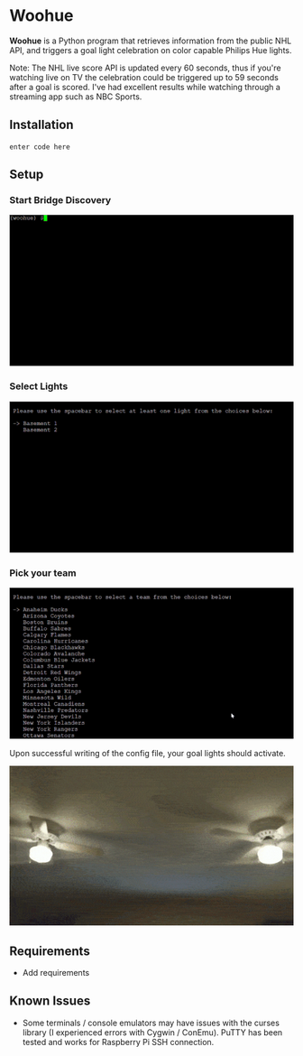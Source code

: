 # Woohue

**Woohue** is a Python program that retrieves information from the public NHL API, and triggers a goal light celebration on color capable Philips Hue lights.

Note: The NHL live score API is updated every 60 seconds, thus if you're watching live on TV the celebration could be triggered up to 59 seconds after a goal is scored.  I've had excellent results while watching through a streaming app such as NBC Sports.

## Installation
    enter code here

## Setup
### Start Bridge Discovery
![Automatically discover Hue bridge and color capable lights](media/discovery.gif)
### Select Lights
![Select your goal lights](media/lightselect.gif)
### Pick your team
![Select your favorite team](media/teamselect.gif)

 Upon successful writing of the config file, your goal lights should activate.
  
   ![Select your favorite team](media/goal.gif)

## Requirements
 - Add requirements

## Known Issues
 - Some terminals / console emulators may have issues with the curses library (I experienced errors with Cygwin / ConEmu).  PuTTY has been tested and works for Raspberry Pi SSH connection.
